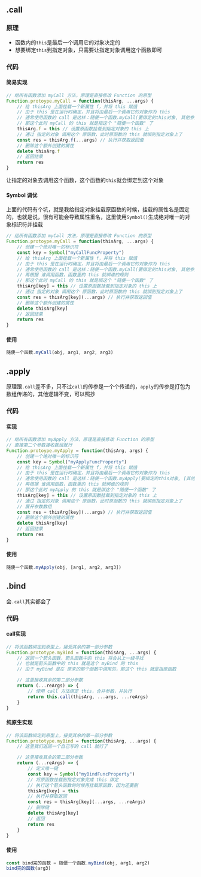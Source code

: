 ## .call

### 原理

- 函数内的`this`是最后一个调用它的对象决定的
- 想要绑定`this`到指定对象，只需要让指定对象调用这个函数即可

### 代码

#### 简易实现

```javascript
// 给所有函数添加 myCall 方法，原理是直接修改 Function 的原型
Function.protoype.myCall = function(thisArg, ...args) {
	// 给 thisArg 上面挂载一个新属性 f，并将 this 赋值
	// 由于 this 是在运行时确定，并且将由最后一个调用它的对象作为 this
	// 通常使用函数的 call 是这样：随便一个函数.myCall(要绑定的this对象, 其他参数...)
	// 那这个此时 myCall 的 this 就是指这个 "随便一个函数" 了
	thisArg.f = this // 设置原函数挂载到指定对象的 this 上
	// 通过 指定的对象 调用这个 原函数，此时原函数的 this 就绑到指定对象上了
	const res = thisArg.f(...args) // 执行并获取返回值
	// 删除这个额外创建的属性
	delete thisArg.f
	// 返回结果
	return res
}
```

让指定的对象去调用这个函数，这个函数的`this`就会绑定到这个对象

#### Symbol 调优

上面的代码有个坑，就是我给指定对象挂载原函数的时候，挂载的属性名是固定的，也就是说，很有可能会导致属性重名，这里使用`Symbol()`生成绝对唯一的对象标识符并挂载

```javascript
// 给所有函数添加 myCall 方法，原理是直接修改 Function 的原型
Function.protoype.myCall = function(thisArg, ...args) {
	// 创建一个绝对唯一的标识符
	const key = Symbol("myCallFuncProperty")
	// 给 thisArg 上面挂载一个新属性 f，并将 this 赋值
	// 由于 this 是在运行时确定，并且将由最后一个调用它的对象作为 this
	// 通常使用函数的 call 是这样：随便一个函数.myCall(要绑定的this对象, 其他参数...)
	// 再根据 谁调用函数，函数里的 this 就绑谁的规则
	// 那这个此时 myCall 的 this 就是绑这个 "随便一个函数" 了
	thisArg[key] = this // 设置原函数挂载到指定对象的 this 上
	// 通过 指定的对象 调用这个 原函数，此时原函数的 this 就绑到指定对象上了
	const res = thisArg[key](...args) // 执行并获取返回值
	// 删除这个额外创建的属性
	delete thisArg[key]
	// 返回结果
	return res
}
```

#### 使用

```javascript
随便一个函数.myCall(obj, arg1, arg2, arg3)
```

## .apply

原理跟`.call`差不多，只不过`call`的传参是一个个传递的，`apply`的传参是打包为数组传递的，其他逻辑不变，可以照抄

### 代码

#### 实现

```javascript
// 给所有函数添加 myApply 方法，原理是直接修改 Function 的原型
// 直接第二个参数接收数组就行
Function.protoype.myApply = function(thisArg, args) {
	// 创建一个绝对唯一的标识符
	const key = Symbol("myApplyFuncProperty")
	// 给 thisArg 上面挂载一个新属性 f，并将 this 赋值
	// 由于 this 是在运行时确定，并且将由最后一个调用它的对象作为 this
	// 通常使用函数的 call 是这样：随便一个函数.myApply(要绑定的this对象, [其他参数...])
	// 再根据 谁调用函数，函数里的 this 就绑谁的规则
	// 那这个此时 myApply 的 this 就是绑这个 "随便一个函数" 了
	thisArg[key] = this // 设置原函数挂载到指定对象的 this 上
	// 通过 指定的对象 调用这个 原函数，此时原函数的 this 就绑到指定对象上了
	// 展开参数数组
	const res = thisArg[key](...args) // 执行并获取返回值
	// 删除这个额外创建的属性
	delete thisArg[key]
	// 返回结果
	return res
}
```

#### 使用

```javascript
随便一个函数.myApply(obj, [arg1, arg2, arg3])
```

## .bind

会`.call`其实都会了

### 代码

#### call实现

```javascript
// 将该函数绑定到原型上，接受其余的第一部分参数
Function.prototype.myBind = function(thisArg, ...args) {
	// 返回一个箭头函数，箭头函数中的 this 将会从上一级寻找
	// 也就是箭头函数中的 this 就是这个 myBind 的 this
	// 由于 myBind 是在 原来的那个函数中调用的，那这个 this 就是指原函数

	// 这里接收其余的第二部分参数
	return (...reArgs) => {
		// 使用 call 方法绑定 this，合并参数，并执行
		return this.call(thisArg, ...args, ...reArgs)
	}
}
```

#### 纯原生实现

```javascript
// 将该函数绑定到原型上，接受其余的第一部分参数
Function.prototype.myBind = function(thisArg, ...args) {
	// 这里我们返回一个自己写的 call 就行了

	// 这里接收其余的第二部分参数
	return (...reArgs) => {
		// 定义唯一键
		const key = Symbol("myBindFuncProperty")
		// 将原函数挂载到指定对象完成 this 绑定
		// 执行这个箭头函数的时候再挂载原函数，因为还要删
		thisArg[key] = this
		// 执行并获取返回
		const res = thisArg[key](...args, ...reArgs)
		// 删除键
		delete thisArg[key]
		// 返回
		return res
	}
}
```

#### 使用

```javascript
const bind完的函数 = 随便一个函数.myBind(obj, arg1, arg2)
bind完的函数(arg3)
```
